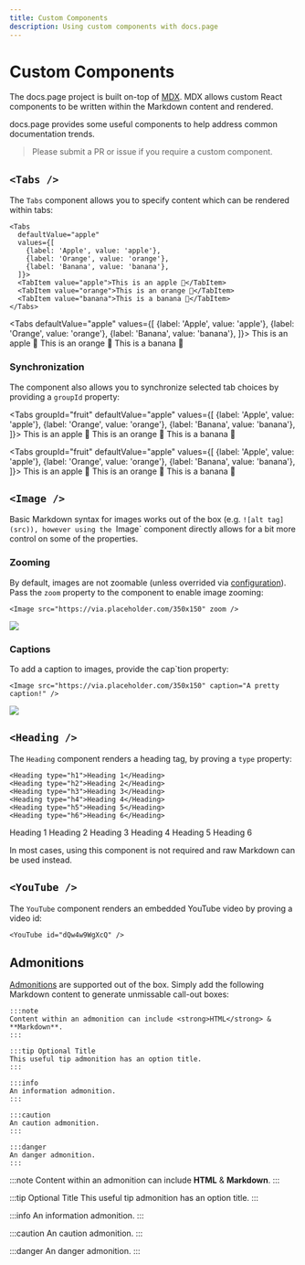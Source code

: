 ```yaml
---
title: Custom Components
description: Using custom components with docs.page
---
```


# Custom Components

The docs.page project is built on-top of [MDX](https://github.com/mdx-js/mdx). MDX allows
custom React components to be written within the Markdown content and rendered.

docs.page provides some useful components to help address common documentation trends.

> Please submit a PR or issue if you require a custom component.

## `<Tabs />`

The `Tabs` component allows you to specify content which can be rendered within tabs:

```
<Tabs
  defaultValue="apple"
  values={[
    {label: 'Apple', value: 'apple'},
    {label: 'Orange', value: 'orange'},
    {label: 'Banana', value: 'banana'},
  ]}>
  <TabItem value="apple">This is an apple 🍎</TabItem>
  <TabItem value="orange">This is an orange 🍊</TabItem>
  <TabItem value="banana">This is a banana 🍌</TabItem>
</Tabs>
```

<Tabs
defaultValue="apple"
values={[
{label: 'Apple', value: 'apple'},
{label: 'Orange', value: 'orange'},
{label: 'Banana', value: 'banana'},
]}>
<TabItem value="apple">This is an apple 🍎</TabItem>
<TabItem value="orange">This is an orange 🍊</TabItem>
<TabItem value="banana">This is a banana 🍌</TabItem>
</Tabs>

### Synchronization

The component also allows you to synchronize selected tab choices by providing a `groupId` property:

<Tabs
groupId="fruit"
defaultValue="apple"
values={[
{label: 'Apple', value: 'apple'},
{label: 'Orange', value: 'orange'},
{label: 'Banana', value: 'banana'},
]}>
<TabItem value="apple">This is an apple 🍎</TabItem>
<TabItem value="orange">This is an orange 🍊</TabItem>
<TabItem value="banana">This is a banana 🍌</TabItem>
</Tabs>

<Tabs
groupId="fruit"
defaultValue="apple"
values={[
{label: 'Apple', value: 'apple'},
{label: 'Orange', value: 'orange'},
{label: 'Banana', value: 'banana'},
]}>
<TabItem value="apple">This is an apple 🍎</TabItem>
<TabItem value="orange">This is an orange 🍊</TabItem>
<TabItem value="banana">This is a banana 🍌</TabItem>
</Tabs>

## `<Image />`

Basic Markdown syntax for images works out of the box (e.g. `![alt tag](src)), however using the `Image`
component directly allows for a bit more control on some of the properties.

### Zooming

By default, images are not zoomable (unless overrided via [configuration](/configuration)). Pass the `zoom` property to the component to enable image zooming:

```
<Image src="https://via.placeholder.com/350x150" zoom />
```

<Image src="https://via.placeholder.com/350x150" zoom />

### Captions

To add a caption to images, provide the cap`tion property:

```
<Image src="https://via.placeholder.com/350x150" caption="A pretty caption!" />
```

<Image src="https://via.placeholder.com/350x150" caption="A pretty caption!" />

## `<Heading />`

The `Heading` component renders a heading tag, by proving a `type` property:

```
<Heading type="h1">Heading 1</Heading>
<Heading type="h2">Heading 2</Heading>
<Heading type="h3">Heading 3</Heading>
<Heading type="h4">Heading 4</Heading>
<Heading type="h5">Heading 5</Heading>
<Heading type="h6">Heading 6</Heading>
```

<Heading type="h1">Heading 1</Heading>
<Heading type="h2">Heading 2</Heading>
<Heading type="h3">Heading 3</Heading>
<Heading type="h4">Heading 4</Heading>
<Heading type="h5">Heading 5</Heading>
<Heading type="h6">Heading 6</Heading>

In most cases, using this component is not required and raw Markdown can be used instead.

## `<YouTube />`

The `YouTube` component renders an embedded YouTube video by proving a video id:

```
<YouTube id="dQw4w9WgXcQ" />
```

<YouTube id="dQw4w9WgXcQ" />

## Admonitions

[Admonitions](https://github.com/elviswolcott/remark-admonitions) are supported out of the box. Simply add the following
Markdown content to generate unmissable call-out boxes:

```
:::note
Content within an admonition can include <strong>HTML</strong> & **Markdown**.
:::

:::tip Optional Title
This useful tip admonition has an option title.
:::

:::info
An information admonition.
:::

:::caution
An caution admonition.
:::

:::danger
An danger admonition.
:::
```

:::note
Content within an admonition can include <strong>HTML</strong> & **Markdown**.
:::

:::tip Optional Title
This useful tip admonition has an option title.
:::

:::info
An information admonition.
:::

:::caution
An caution admonition.
:::

:::danger
An danger admonition.
:::
